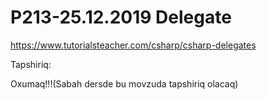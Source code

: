 # P213-25.12.2019 Delegate

https://www.tutorialsteacher.com/csharp/csharp-delegates

Tapshiriq:

Oxumaq!!!(Sabah dersde bu movzuda tapshiriq olacaq)
